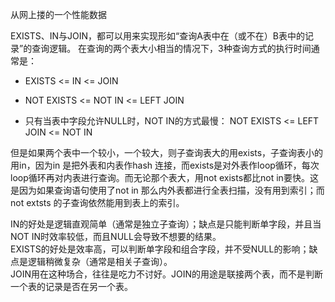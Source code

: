 从网上搂的一个性能数据

EXISTS、IN与JOIN，都可以用来实现形如“查询A表中在（或不在）B表中的记录”的查询逻辑。  在查询的两个表大小相当的情况下，3种查询方式的执行时间通常是：  

- EXISTS <= IN <= JOIN  

- NOT EXISTS <= NOT IN <= LEFT JOIN  

- 只有当表中字段允许NULL时，NOT IN的方式最慢：  NOT EXISTS <= LEFT JOIN <= NOT IN  

但是如果两个表中一个较小，一个较大，则子查询表大的用exists，子查询表小的用in，因为in 是把外表和内表作hash 连接，而exists是对外表作loop循环，每次loop循环再对内表进行查询。而无论那个表大，用not exists都比not in要快。这是因为如果查询语句使用了not in 那么内外表都进行全表扫描，没有用到索引；而not extsts 的子查询依然能用到表上的索引。  

IN的好处是逻辑直观简单（通常是独立子查询）；缺点是只能判断单字段，并且当NOT IN时效率较低，而且NULL会导致不想要的结果。  
EXISTS的好处是效率高，可以判断单字段和组合字段，并不受NULL的影响；缺点是逻辑稍微复杂（通常是相关子查询）。  
JOIN用在这种场合，往往是吃力不讨好。JOIN的用途是联接两个表，而不是判断一个表的记录是否在另一个表。
